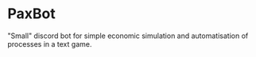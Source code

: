 # PaxBot
"Small" discord bot for simple economic simulation and automatisation of processes in a text game.
